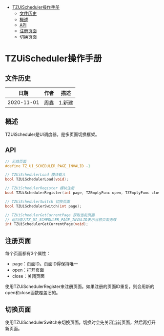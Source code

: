 <!-- TOC -->

- [TZUiScheduler操作手册](#tzuischeduler操作手册)
  - [文件历史](#文件历史)
  - [概述](#概述)
  - [API](#api)
  - [注册页面](#注册页面)
  - [切换页面](#切换页面)

<!-- /TOC -->

# TZUiScheduler操作手册

## 文件历史
日期|作者|描述
-|-|-
2020-11-01|周鑫|1.新建

## 概述
TZUiScheduler是UI调度器，是多页面切换框架。

## API
```c
// 无效页面
#define TZ_UI_SCHEDULER_PAGE_INVALID -1

// TZUiSchedulerLoad 模块载入
bool TZUiSchedulerLoad(void);

// TZUiSchedulerRegister 模块注册
bool TZUiSchedulerRegister(int page, TZEmptyFunc open, TZEmptyFunc close);

// TZUiSchedulerSwitch 切换页面
bool TZUiSchedulerSwitch(int page);

// TZUiSchedulerGetCurrentPage 获取当前页面
// 返回值为TZ_UI_SCHEDULER_PAGE_INVALID表示当前页面无效
int TZUiSchedulerGetCurrentPage(void);
```

## 注册页面
每个页面都有3个属性：
- page：页面ID。页面ID得保持唯一
- open：打开页面
- close：关闭页面

使用TZUiSchedulerRegister来注册页面。如果注册的页面ID重复，则会用新的open和close函数覆盖旧的。

## 切换页面
使用TZUiSchedulerSwitch来切换页面。切换时会先关闭当前页面，然后再打开新页面。
